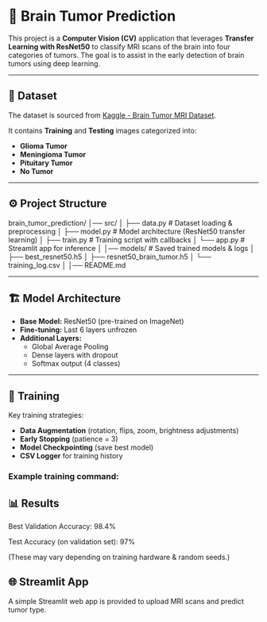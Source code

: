 # 🧠 Brain Tumor Prediction

This project is a **Computer Vision (CV)** application that leverages **Transfer Learning with ResNet50** to classify MRI scans of the brain into four categories of tumors. The goal is to assist in the early detection of brain tumors using deep learning.

---

## 📂 Dataset

The dataset is sourced from [Kaggle - Brain Tumor MRI Dataset](https://www.kaggle.com/datasets/masoudnickparvar/brain-tumor-mri-dataset).

It contains **Training** and **Testing** images categorized into:

- **Glioma Tumor**  
- **Meningioma Tumor**  
- **Pituitary Tumor**  
- **No Tumor**

---

## ⚙️ Project Structure

brain_tumor_prediction/
│── src/
│ ├── data.py # Dataset loading & preprocessing
│ ├── model.py # Model architecture (ResNet50 transfer learning)
│ ├── train.py # Training script with callbacks
│ └── app.py # Streamlit app for inference
│
│── models/ # Saved trained models & logs
│ ├── best_resnet50.h5
│ ├── resnet50_brain_tumor.h5
│ └── training_log.csv
│
│── README.md




---

## 🏗️ Model Architecture

- **Base Model:** ResNet50 (pre-trained on ImageNet)  
- **Fine-tuning:** Last 6 layers unfrozen  
- **Additional Layers:**  
  - Global Average Pooling  
  - Dense layers with dropout  
  - Softmax output (4 classes)  

---

## 🚀 Training

Key training strategies:

- **Data Augmentation** (rotation, flips, zoom, brightness adjustments)  
- **Early Stopping** (patience = 3)  
- **Model Checkpointing** (save best model)  
- **CSV Logger** for training history  

### Example training command:

## 📊 Results

Best Validation Accuracy: 98.4%

Test Accuracy (on validation set): 97%

(These may vary depending on training hardware & random seeds.)   

## 🌐 Streamlit App

A simple Streamlit web app is provided to upload MRI scans and predict tumor type.

